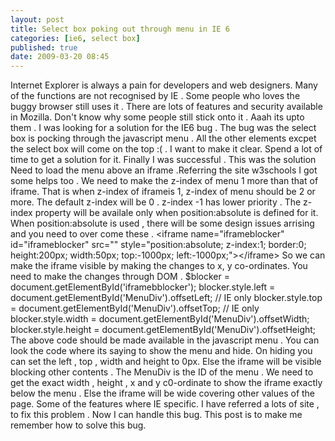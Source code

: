 ```yaml
---
layout: post
title: Select box poking out through menu in IE 6
categories: [ie6, select box]
published: true
date: 2009-03-20 08:45
---
```

Internet Explorer is always a pain for developers and web designers. Many of the functions are not recognised by IE . Some people who loves the buggy browser still uses it . There are lots of features and security available in Mozilla. Don't know why some people still stick onto it . Aaah its upto them .  I was looking for a solution for the IE6 bug . The bug was the select box is pocking through the javascript menu . All the other elements excpet the select box will come on the top :( . I want to make it clear. Spend a lot of time to get a solution for it. Finally I was successful .  This was the solution  Need to load the menu above an iframe .Referring the site w3schools I got some helps too . We need to make the z-index of menu 1 more than that of iframe. That is when z-index of iframeis 1, z-index of menu should be 2 or more. The default z-index will be 0 . z-index -1 has lower priority . The z-index property will be availale only when position:absolute is defined for it. When position:absolute is used , there will be some design issues arrising and you need to over come these .  <iframe name="iframeblocker" id="iframeblocker" src="" style="position:absolute; z-index:1; border:0; height:200px; width:50px; top:-1000px; left:-1000px;"\></iframe\>  So we can make the iframe visible by making the changes to x, y co-ordinates. You need to make the changes through DOM .  $blocker = document.getElementById('iframebblocker');  blocker.style.left = document.getElementById('MenuDiv').offsetLeft; // IE only  blocker.style.top = document.getElementById('MenuDiv').offsetTop; // IE only  blocker.style.width = document.getElementById('MenuDiv').offsetWidth;  blocker.style.height = document.getElementById('MenuDiv').offsetHeight;  The above code should be made available in the javascript menu . You can look the code where its saying to show the menu and hide. On hiding you can set the left , top , width and height to 0px. Else the iframe will be visible blocking other contents . The MenuDiv is the ID of the menu . We need to get the exact width , height , x and y c0-ordinate to show the iframe exactly below the menu . Else the iframe will be wide covering other values of the page.  Some of the features where IE specific. I have referred a lots of site , to fix this problem . Now I can handle this bug. This post is to make me remember how to solve this bug.   
